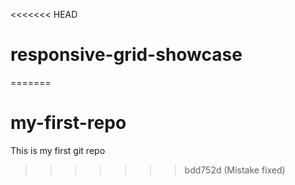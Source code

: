 <<<<<<< HEAD
# responsive-grid-showcase
=======
# my-first-repo
This is my first git repo
>>>>>>> bdd752d (Mistake fixed)
